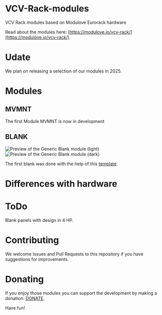 # VCV-Rack-modules
VCV Rack modules based on Modulove Eurorack hardware

Read about the modules here: [https://modulove.io/vcv-rack/](https://modulove.io/vcv-rack/)

# Udate

We plan on releasing a selection of our modules in 2025.

# Modules
## MVMNT
The first Module MVMNT is now in development

## BLANK
![Preview of the Generic Blank module (light)](doc/Blank.png) ![Preview of the Generic Blank module (dark)](doc/Blank-dark.png)

The first blank was done with the help of this [template](https://github.com/Paul-Dempsey/GenericBlank).

# Differences with hardware


# ToDo
Blank panels with design in 4 HP.


# Contributing
We welcome Issues and Pull Requests to this repository if you have suggestions for improvements.


# Donating
If you enjoy those modules you can support the development by making a donation: [DONATE](https://paypal.me/modulove).

Have fun!

